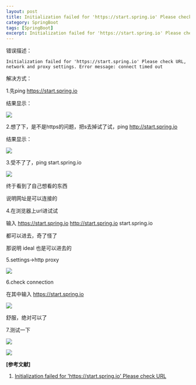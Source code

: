 ```yaml
---
layout: post
title: Initialization failed for 'https://start.spring.io' Please check URL
category: SpringBoot
tags: [SpringBoot]
excerpt: Initialization failed for 'https://start.spring.io' Please check URL
---
```


错误描述：

	Initialization failed for 'https://start.spring.io' Please check URL, network and proxy settings. Error message: connect timed out

解决方式：

1.先ping https://start.spring.io

结果显示：

![](http://www.nangongyibin.com/assets/images/Java/134.png)


2.想了下，是不是https的问题，把s去掉试了试，ping http://start.spring.io

结果显示：

![](http://www.nangongyibin.com/assets/images/Java/135.png)


3.受不了了，ping start.spring.io

![](http://www.nangongyibin.com/assets/images/Java/136.png)

终于看到了自己想看的东西

说明网址是可以连接的

4.在浏览器上url进试试

输入 https://start.spring.io   http://start.spring.io    start.spring.io

都可以进去，奇了怪了

那说明 ideal 也是可以进去的

 

5.settings->http proxy

![](http://www.nangongyibin.com/assets/images/Java/137.png)

 
6.check connection

在其中输入 https://start.spring.io

![](http://www.nangongyibin.com/assets/images/Java/138.png)

舒服，绝对可以了

 

7.测试一下

![](http://www.nangongyibin.com/assets/images/Java/139.png)

![](http://www.nangongyibin.com/assets/images/Java/140.png)


**[参考文献]**

1. [Initialization failed for 'https://start.spring.io' Please check URL](https://www.cnblogs.com/xww115/p/11265030.html "Initialization failed for 'https://start.spring.io' Please check URL")


